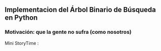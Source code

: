 ## Implementacion del Árbol Binario de Búsqueda en Python
### Motivación: que la gente no sufra (como nosotros)
Mini StoryTime : 
